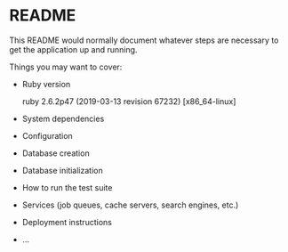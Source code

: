 # README

This README would normally document whatever steps are necessary to get the
application up and running.

Things you may want to cover:

* Ruby version

    ruby 2.6.2p47 (2019-03-13 revision 67232) [x86_64-linux]

* System dependencies

* Configuration

* Database creation

* Database initialization

* How to run the test suite

* Services (job queues, cache servers, search engines, etc.)

* Deployment instructions

* ...
